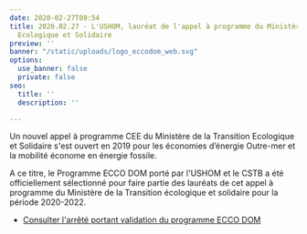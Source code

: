 ```yaml
---
date: 2020-02-27T09:54
title: 2020.02.27 - L'USHOM, lauréat de l'appel à programme du Ministère de la Transition
  Ecologique et Solidaire
preview: ''
banner: "/static/uploads/logo_eccodom_web.svg"
options:
  use_banner: false
  private: false
seo:
  title: ''
  description: ''

---
```

Un nouvel appel à programme CEE du Ministère de la Transition Ecologique et Solidaire s'est ouvert en 2019 pour les économies d’énergie Outre-mer et la mobilité économe en énergie fossile. 

A ce titre, le Programme ECCO DOM porté par l'USHOM et le CSTB a été officiellement sélectionné pour faire partie des lauréats de cet appel à programme du Ministère de la Transition écologique et solidaire pour la période 2020-2022.

* [Consulter l'arrêté portant validation du programme ECCO DOM ](https://www.legifrance.gouv.fr/jorf/article_jo/JORFARTI000041697925)